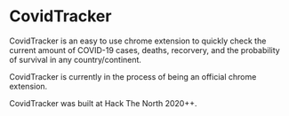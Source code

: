 # CovidTracker

CovidTracker is an easy to use chrome extension to quickly check the current amount of COVID-19
cases, deaths, recorvery, and the probability of survival in any country/continent.

CovidTracker is currently in the process of being an official chrome extension.

CovidTracker was built at Hack The North 2020++.